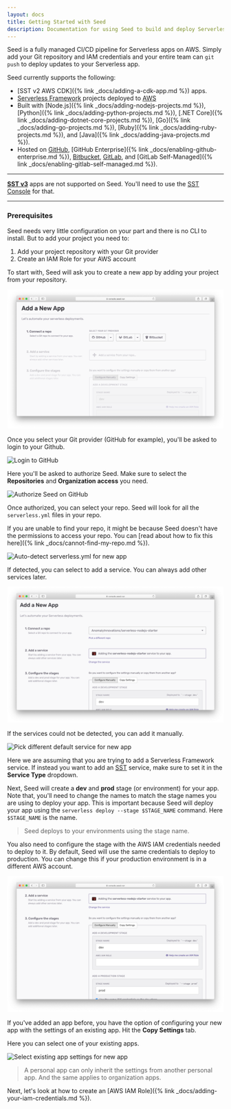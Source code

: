 ```yaml
---
layout: docs
title: Getting Started with Seed
description: Documentation for using Seed to build and deploy Serverless apps
---
```


Seed is a fully managed CI/CD pipeline for Serverless apps on AWS. Simply add your Git repository and IAM credentials and your entire team can `git push` to deploy updates to your Serverless app.

Seed currently supports the following:

- [SST v2 AWS CDK]({% link _docs/adding-a-cdk-app.md %}) apps.
- [Serverless Framework](https://serverless.com/framework/) projects deployed to [AWS](https://aws.amazon.com)
- Built with [Node.js]({% link _docs/adding-nodejs-projects.md %}), [Python]({% link _docs/adding-python-projects.md %}), [.NET Core]({% link _docs/adding-dotnet-core-projects.md %}), [Go]({% link _docs/adding-go-projects.md %}), [Ruby]({% link _docs/adding-ruby-projects.md %}), and [Java]({% link _docs/adding-java-projects.md %}).
- Hosted on [GitHub](https://github.com), [GitHub Enterprise]({% link _docs/enabling-github-enterprise.md %}), [Bitbucket](https://bitbucket.org/), [GitLab](https://gitlab.com), and [GitLab Self-Managed]({% link _docs/enabling-gitlab-self-managed.md %}).

---

[**SST v3**](https://sst.dev/blog/sst-v3) apps are not supported on Seed. You'll need to use the [SST Console](https://sst.dev/docs/console/) for that.

---

### Prerequisites

Seed needs very little configuration on your part and there is no CLI to install. But to add your project you need to:

1. Add your project repository with your Git provider
2. Create an IAM Role for your AWS account

To start with, Seed will ask you to create a new app by adding your project from your repository.

![Create a new app](/assets/docs/index/create-a-new-app.png)

Once you select your Git provider (GitHub for example), you'll be asked to login to your Github.

![Login to GitHub](/assets/docs/index/login-to-github.png)

Here you'll be asked to authorize Seed. Make sure to select the **Repositories** and **Organization access** you need.

![Authorize Seed on GitHub](/assets/docs/index/authorize-seed-on-github.png)

Once authorized, you can select your repo. Seed will look for all the `serverless.yml` files in your repo.

If you are unable to find your repo, it might be because Seed doesn't have the permissions to access your repo. You can [read about how to fix this here]({% link _docs/cannot-find-my-repo.md %}).

![Auto-detect serverless.yml for new app](/assets/docs/index/auto-detect-serverless-yml-for-new-app.png)

If detected, you can select to add a service. You can always add other services later.

![Confirm default service for new app](/assets/docs/index/confirm-default-service-for-new-app.png)

If the services could not be detected, you can add it manually.

![Pick different default service for new app](/assets/docs/index/pick-different-default-service-for-new-app.png)

Here we are assuming that you are trying to add a Serverless Framework service. If instead you want to add an [SST](https://github.com/sst/sst) service, make sure to set it in the **Service Type** dropdown.

Next, Seed will create a **dev** and **prod** stage (or environment) for your app. Note that, you'll need to change the names to match the stage names you are using to deploy your app. This is important because Seed will deploy your app using the `serverless deploy --stage $STAGE_NAME` command. Here `$STAGE_NAME` is the name.

> Seed deploys to your environments using the stage name.

You also need to configure the stage with the AWS IAM credentials needed to deploy to it. By default, Seed will use the same credentials to deploy to production. You can change this if your production environment is in a different AWS account.

![Configure IAM user for a new app](/assets/docs/index/configure-iam-user-for-new-app.png)

If you've added an app before, you have the option of configuring your new app with the settings of an existing app. Hit the **Copy Settings** tab.

Here you can select one of your existing apps.

![Select existing app settings for new app](/assets/docs/index/select-existing-app-settings-for-new-app.png)

> A personal app can only inherit the settings from another personal app. And the same applies to organization apps.

Next, let's look at how to create an [AWS IAM Role]({% link _docs/adding-your-iam-credentials.md %}).
